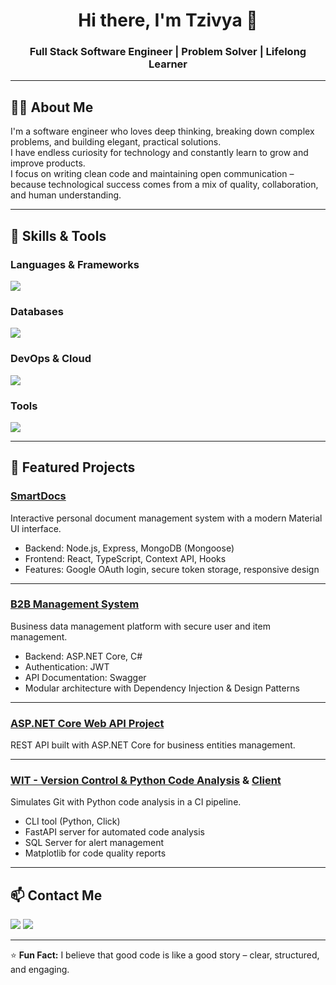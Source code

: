 <!-- Banner -->
<h1 align="center">Hi there, I'm Tzivya 👋</h1>
<h3 align="center">Full Stack Software Engineer | Problem Solver | Lifelong Learner</h3>

---

## 👩‍💻 About Me
I'm a software engineer who loves deep thinking, breaking down complex problems, and building elegant, practical solutions.  
I have endless curiosity for technology and constantly learn to grow and improve products.  
I focus on writing clean code and maintaining open communication – because technological success comes from a mix of quality, collaboration, and human understanding.

---

## 🚀 Skills & Tools

### Languages & Frameworks
<p align="left">
  <img src="https://skillicons.dev/icons?i=cs,dotnet,java,spring,js,ts,python,nodejs,express,react,angular,mongodb,sqlserver,cpp" />
</p>

### Databases
<p align="left">
  <img src="https://skillicons.dev/icons?i=mongodb,postgres,mysql" />
</p>

### DevOps & Cloud
<p align="left">
  <img src="https://skillicons.dev/icons?i=docker,kubernetes,gcp,git,github,githubactions" />
</p>

### Tools
<p align="left">
  <img src="https://skillicons.dev/icons?i=vscode,visualstudio,pycharm,idea,eclipse" />
</p>

---

## 📂 Featured Projects

### [SmartDocs](https://github.com/tzivi618/SmartDocs)
Interactive personal document management system with a modern Material UI interface.
- Backend: Node.js, Express, MongoDB (Mongoose)
- Frontend: React, TypeScript, Context API, Hooks
- Features: Google OAuth login, secure token storage, responsive design

---

### [B2B Management System](https://github.com/tzivi618/DotNet-Project)
Business data management platform with secure user and item management.
- Backend: ASP.NET Core, C#
- Authentication: JWT
- API Documentation: Swagger
- Modular architecture with Dependency Injection & Design Patterns

---

### [ASP.NET Core Web API Project](https://github.com/tzivi618/ASP.NET-Core-Web-API)
REST API built with ASP.NET Core for business entities management.

---

### [WIT - Version Control & Python Code Analysis](https://github.com/tzivi618/wit-server-py) & [Client](https://github.com/tzivi618/wit-client-py)
Simulates Git with Python code analysis in a CI pipeline.
- CLI tool (Python, Click)
- FastAPI server for automated code analysis
- SQL Server for alert management
- Matplotlib for code quality reports

---

## 📫 Contact Me
<p align="left">
  <a href="https://github.com/tzivi618"><img src="https://img.shields.io/badge/GitHub-100000?style=flat&logo=github&logoColor=white" /></a>
  <a href="mailto:tzivi618@gmail.com"><img src="https://img.shields.io/badge/Email-D14836?style=flat&logo=gmail&logoColor=white" /></a>
</p>

---
⭐ **Fun Fact:** I believe that good code is like a good story – clear, structured, and engaging.
